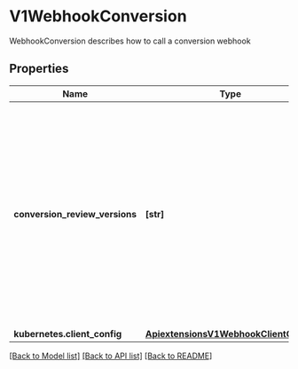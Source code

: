 # V1WebhookConversion

WebhookConversion describes how to call a conversion webhook

## Properties
Name | Type | Description | Notes
------------ | ------------- | ------------- | -------------
**conversion_review_versions** | **[str]** | conversionReviewVersions is an ordered list of preferred &#x60;ConversionReview&#x60; versions the Webhook expects. The API server will use the first version in the list which it supports. If none of the versions specified in this list are supported by API server, conversion will fail for the custom resource. If a persisted Webhook configuration specifies allowed versions and does not include any versions known to the API Server, calls to the webhook will fail. | 
**kubernetes.client_config** | [**ApiextensionsV1WebhookClientConfig**](ApiextensionsV1WebhookClientConfig.md) |  | [optional] 

[[Back to Model list]](../README.md#documentation-for-models) [[Back to API list]](../README.md#documentation-for-api-endpoints) [[Back to README]](../README.md)


